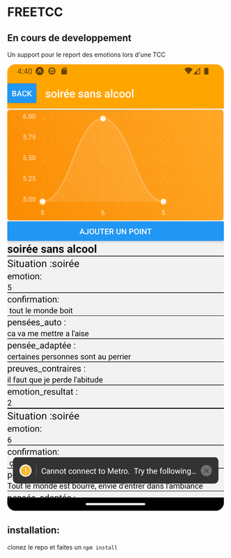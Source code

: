 # FREETCC

## En cours de developpement

Un support pour le report des emotions lors d'une TCC 

![Addiction example](alcool.png)

## installation:
clonez le repo et faites un 
`npm install`
